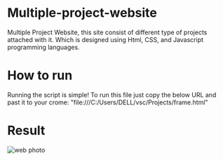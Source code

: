 # Multiple-project-website
Multiple Project Website, this site consist of different type of projects attached with it. Which is designed using Html, CSS, and Javascript programming languages. 

# How to run
Running the script is simple! To run this file just copy the below URL and past it to your crome:
"file:///C:/Users/DELL/vsc/Projects/frame.html"

# Result
![web photo](https://user-images.githubusercontent.com/79656394/147828527-f6af17c5-67c3-4e1c-b7ed-39bc758675a6.png)
